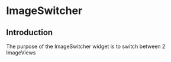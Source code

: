# ImageSwitcher

## Introduction
The purpose of the ImageSwitcher widget is to switch between 2 ImageViews